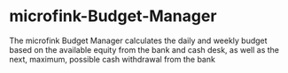 # microfink-Budget-Manager
The microfink Budget Manager calculates the daily and weekly budget based on the available equity from the bank and cash desk, as well as the next, maximum, possible cash withdrawal from the bank
